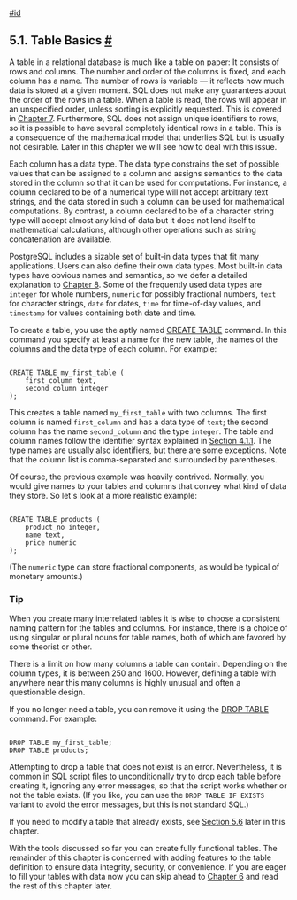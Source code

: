 [#id](#DDL-BASICS)

## 5.1. Table Basics [#](#DDL-BASICS)



A table in a relational database is much like a table on paper: It consists of rows and columns. The number and order of the columns is fixed, and each column has a name. The number of rows is variable — it reflects how much data is stored at a given moment. SQL does not make any guarantees about the order of the rows in a table. When a table is read, the rows will appear in an unspecified order, unless sorting is explicitly requested. This is covered in [Chapter 7](queries). Furthermore, SQL does not assign unique identifiers to rows, so it is possible to have several completely identical rows in a table. This is a consequence of the mathematical model that underlies SQL but is usually not desirable. Later in this chapter we will see how to deal with this issue.

Each column has a data type. The data type constrains the set of possible values that can be assigned to a column and assigns semantics to the data stored in the column so that it can be used for computations. For instance, a column declared to be of a numerical type will not accept arbitrary text strings, and the data stored in such a column can be used for mathematical computations. By contrast, a column declared to be of a character string type will accept almost any kind of data but it does not lend itself to mathematical calculations, although other operations such as string concatenation are available.

PostgreSQL includes a sizable set of built-in data types that fit many applications. Users can also define their own data types. Most built-in data types have obvious names and semantics, so we defer a detailed explanation to [Chapter 8](datatype). Some of the frequently used data types are `integer` for whole numbers, `numeric` for possibly fractional numbers, `text` for character strings, `date` for dates, `time` for time-of-day values, and `timestamp` for values containing both date and time.



To create a table, you use the aptly named [CREATE TABLE](sql-createtable) command. In this command you specify at least a name for the new table, the names of the columns and the data type of each column. For example:

```

CREATE TABLE my_first_table (
    first_column text,
    second_column integer
);
```

This creates a table named `my_first_table` with two columns. The first column is named `first_column` and has a data type of `text`; the second column has the name `second_column` and the type `integer`. The table and column names follow the identifier syntax explained in [Section 4.1.1](sql-syntax-lexical#SQL-SYNTAX-IDENTIFIERS). The type names are usually also identifiers, but there are some exceptions. Note that the column list is comma-separated and surrounded by parentheses.

Of course, the previous example was heavily contrived. Normally, you would give names to your tables and columns that convey what kind of data they store. So let's look at a more realistic example:

```

CREATE TABLE products (
    product_no integer,
    name text,
    price numeric
);
```

(The `numeric` type can store fractional components, as would be typical of monetary amounts.)

### Tip

When you create many interrelated tables it is wise to choose a consistent naming pattern for the tables and columns. For instance, there is a choice of using singular or plural nouns for table names, both of which are favored by some theorist or other.

There is a limit on how many columns a table can contain. Depending on the column types, it is between 250 and 1600. However, defining a table with anywhere near this many columns is highly unusual and often a questionable design.



If you no longer need a table, you can remove it using the [DROP TABLE](sql-droptable) command. For example:

```

DROP TABLE my_first_table;
DROP TABLE products;
```

Attempting to drop a table that does not exist is an error. Nevertheless, it is common in SQL script files to unconditionally try to drop each table before creating it, ignoring any error messages, so that the script works whether or not the table exists. (If you like, you can use the `DROP TABLE IF EXISTS` variant to avoid the error messages, but this is not standard SQL.)

If you need to modify a table that already exists, see [Section 5.6](ddl-alter) later in this chapter.

With the tools discussed so far you can create fully functional tables. The remainder of this chapter is concerned with adding features to the table definition to ensure data integrity, security, or convenience. If you are eager to fill your tables with data now you can skip ahead to [Chapter 6](dml) and read the rest of this chapter later.